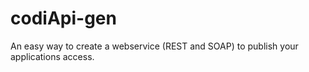 codiApi-gen
===========

An easy way to create a webservice (REST and SOAP) to publish your applications access.